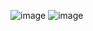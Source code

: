 ![image](https://github.com/user-attachments/assets/96be65dc-6f74-4279-af42-8c6c2a4a0149)
![image](https://github.com/user-attachments/assets/1a7c0ede-beff-41d9-a209-5ee64b25bdc8)
